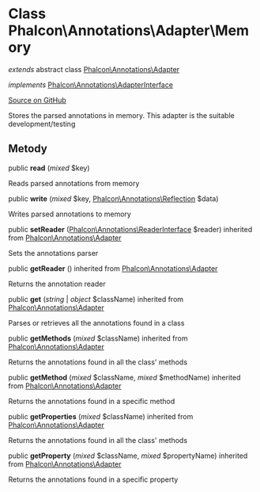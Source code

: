 # Class **Phalcon\\Annotations\\Adapter\\Memory**

*extends* abstract class [Phalcon\Annotations\Adapter](/en/3.2/api/Phalcon_Annotations_Adapter)

*implements* [Phalcon\Annotations\AdapterInterface](/en/3.2/api/Phalcon_Annotations_AdapterInterface)

<a href="https://github.com/phalcon/cphalcon/blob/master/phalcon/annotations/adapter/memory.zep" class="btn btn-default btn-sm">Source on GitHub</a>

Stores the parsed annotations in memory. This adapter is the suitable development/testing

## Metody

public **read** (*mixed* $key)

Reads parsed annotations from memory

public **write** (*mixed* $key, [Phalcon\Annotations\Reflection](/en/3.2/api/Phalcon_Annotations_Reflection) $data)

Writes parsed annotations to memory

public **setReader** ([Phalcon\Annotations\ReaderInterface](/en/3.2/api/Phalcon_Annotations_ReaderInterface) $reader) inherited from [Phalcon\Annotations\Adapter](/en/3.2/api/Phalcon_Annotations_Adapter)

Sets the annotations parser

public **getReader** () inherited from [Phalcon\Annotations\Adapter](/en/3.2/api/Phalcon_Annotations_Adapter)

Returns the annotation reader

public **get** (*string* | *object* $className) inherited from [Phalcon\Annotations\Adapter](/en/3.2/api/Phalcon_Annotations_Adapter)

Parses or retrieves all the annotations found in a class

public **getMethods** (*mixed* $className) inherited from [Phalcon\Annotations\Adapter](/en/3.2/api/Phalcon_Annotations_Adapter)

Returns the annotations found in all the class' methods

public **getMethod** (*mixed* $className, *mixed* $methodName) inherited from [Phalcon\Annotations\Adapter](/en/3.2/api/Phalcon_Annotations_Adapter)

Returns the annotations found in a specific method

public **getProperties** (*mixed* $className) inherited from [Phalcon\Annotations\Adapter](/en/3.2/api/Phalcon_Annotations_Adapter)

Returns the annotations found in all the class' methods

public **getProperty** (*mixed* $className, *mixed* $propertyName) inherited from [Phalcon\Annotations\Adapter](/en/3.2/api/Phalcon_Annotations_Adapter)

Returns the annotations found in a specific property